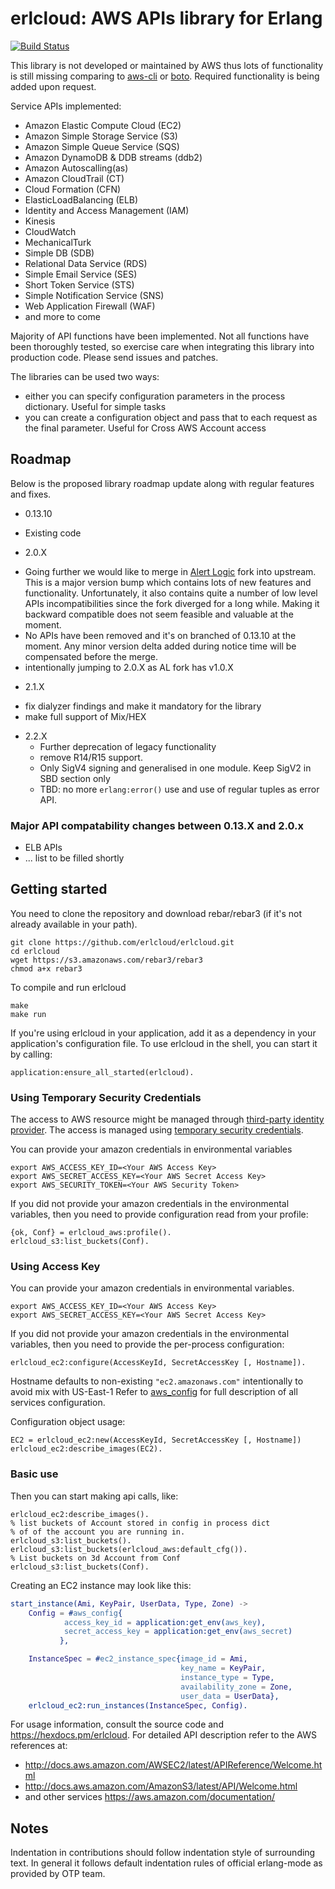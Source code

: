 # erlcloud: AWS APIs library for Erlang #

[![Build Status](https://secure.travis-ci.org/erlcloud/erlcloud.png?branch=master)](http://travis-ci.org/erlcloud/erlcloud)

This library is not developed or maintained by AWS thus lots of functionality is still missing comparing to [aws-cli](https://aws.amazon.com/cli/) or [boto](https://github.com/boto/boto).
Required functionality is being added upon request.

Service APIs implemented:
- Amazon Elastic Compute Cloud (EC2)
- Amazon Simple Storage Service (S3)
- Amazon Simple Queue Service (SQS)
- Amazon DynamoDB & DDB streams (ddb2)
- Amazon Autoscalling(as)
- Amazon CloudTrail (CT)
- Cloud Formation (CFN)
- ElasticLoadBalancing (ELB)
- Identity and Access Management (IAM)
- Kinesis
- CloudWatch
- MechanicalTurk
- Simple DB (SDB)
- Relational Data Service (RDS)
- Simple Email Service (SES)
- Short Token Service (STS)
- Simple Notification Service (SNS)
- Web Application Firewall (WAF)
- and more to come

Majority of API functions have been implemented.
Not all functions have been thoroughly tested, so exercise care when integrating this library into production code.
Please send issues and patches.

The libraries can be used two ways:
- either you can specify configuration parameters in the process dictionary. Useful for simple tasks
- you can create a configuration object and pass that to each request as the final parameter. Useful for Cross AWS Account access

## Roadmap ##

Below is the proposed library roadmap update along with regular features and fixes.

- 0.13.10
 * Existing code

- 2.0.X
 * Going further we would like to merge in [Alert Logic](https://github.com/alertlogic/erlcloud/tree/v1.2.3) fork into upstream.
 This is a major version bump which contains lots of new features and functionality.
 Unfortunately, it also contains quite a number of low level APIs incompatibilities since the fork diverged for a long while.
 Making it backward compatible does not seem feasible and valuable at the moment.
 * No APIs have been removed and it's on branched of 0.13.10 at the moment. Any minor version delta added during notice time will be compensated before the merge.
 * intentionally jumping to 2.0.X as AL fork has v1.0.X

- 2.1.X
 * fix dialyzer findings and make it mandatory for the library
 * make full support of Mix/HEX

- 2.2.X
  * Further deprecation of legacy functionality
  * remove R14/R15 support.
  * Only SigV4 signing and generalised in one module. Keep SigV2 in SBD section only
  * TBD: no more `erlang:error()` use and use of regular tuples as error API.

### Major API compatability changes between 0.13.X and 2.0.x
 - ELB APIs
 - ... list to be filled shortly

## Getting started ##
You need to clone the repository and download rebar/rebar3 (if it's not already available in your path).
```
git clone https://github.com/erlcloud/erlcloud.git
cd erlcloud
wget https://s3.amazonaws.com/rebar3/rebar3
chmod a+x rebar3
```
To compile and run erlcloud
```
make
make run
```

If you're using erlcloud in your application, add it as a dependency in your application's configuration file.
To use erlcloud in the shell, you can start it by calling:

```
application:ensure_all_started(erlcloud).
```
### Using Temporary Security Credentials

The access to AWS resource might be managed through [third-party identity provider](http://docs.aws.amazon.com/IAM/latest/UserGuide/id_roles_create_for-idp.html).
The access is managed using [temporary security credentials](http://docs.aws.amazon.com/IAM/latest/UserGuide/id_credentials_temp_use-resources.html).

You can provide your amazon credentials in environmental variables

```
export AWS_ACCESS_KEY_ID=<Your AWS Access Key>
export AWS_SECRET_ACCESS_KEY=<Your AWS Secret Access Key>
export AWS_SECURITY_TOKEN=<Your AWS Security Token>
```
If you did not provide your amazon credentials in the environmental variables, then you need to provide configuration read from your profile:
```
{ok, Conf} = erlcloud_aws:profile().
erlcloud_s3:list_buckets(Conf).
```
### Using Access Key ###
You can provide your amazon credentials in environmental variables.
```
export AWS_ACCESS_KEY_ID=<Your AWS Access Key>
export AWS_SECRET_ACCESS_KEY=<Your AWS Secret Access Key>
```
If you did not provide your amazon credentials in the environmental variables, then you need to provide the per-process configuration:
```
erlcloud_ec2:configure(AccessKeyId, SecretAccessKey [, Hostname]).
```
Hostname defaults to non-existing `"ec2.amazonaws.com"` intentionally to avoid mix with US-East-1
Refer to [aws_config](https://github.com/erlcloud/erlcloud/blob/master/include/erlcloud_aws.hrl) for full description of all services configuration.

Configuration object usage:
```
EC2 = erlcloud_ec2:new(AccessKeyId, SecretAccessKey [, Hostname])
erlcloud_ec2:describe_images(EC2).
```

### Basic use ###
Then you can start making api calls, like:
```
erlcloud_ec2:describe_images().
% list buckets of Account stored in config in process dict
% of of the account you are running in.
erlcloud_s3:list_buckets().
erlcloud_s3:list_buckets(erlcloud_aws:default_cfg()).
% List buckets on 3d Account from Conf
erlcloud_s3:list_buckets(Conf).
```

Creating an EC2 instance may look like this:
```erlang
start_instance(Ami, KeyPair, UserData, Type, Zone) ->
    Config = #aws_config{
            access_key_id = application:get_env(aws_key),
            secret_access_key = application:get_env(aws_secret)
           },

    InstanceSpec = #ec2_instance_spec{image_id = Ami,
                                      key_name = KeyPair,
                                      instance_type = Type,
                                      availability_zone = Zone,
                                      user_data = UserData},
    erlcloud_ec2:run_instances(InstanceSpec, Config).
```

For usage information, consult the source code and https://hexdocs.pm/erlcloud.
For detailed API description refer to the AWS references at:

- http://docs.aws.amazon.com/AWSEC2/latest/APIReference/Welcome.html
- http://docs.aws.amazon.com/AmazonS3/latest/API/Welcome.html
- and other services https://aws.amazon.com/documentation/

## Notes ##

Indentation in contributions should follow indentation style of surrounding text.
In general it follows default indentation rules of official erlang-mode as provided by OTP team.

